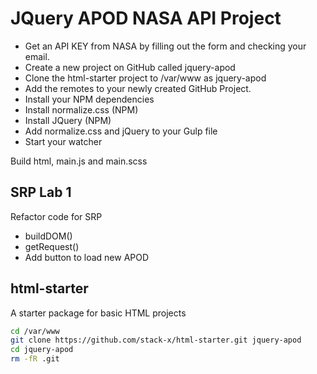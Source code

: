 # JQuery APOD NASA API Project

* Get an API KEY from NASA by filling out the form and checking your email.
* Create a new project on GitHub called jquery-apod
* Clone the html-starter project to /var/www as jquery-apod
* Add the remotes to your newly created GitHub Project.
* Install your NPM dependencies
* Install normalize.css (NPM)
* Install JQuery (NPM)
* Add normalize.css and jQuery to your Gulp file
* Start your watcher

Build html, main.js and main.scss

## SRP Lab 1
Refactor code for SRP
* buildDOM()
* getRequest()
* Add button to load new APOD

## html-starter
A starter package for basic HTML projects

```sh
cd /var/www
git clone https://github.com/stack-x/html-starter.git jquery-apod
cd jquery-apod
rm -fR .git
```
